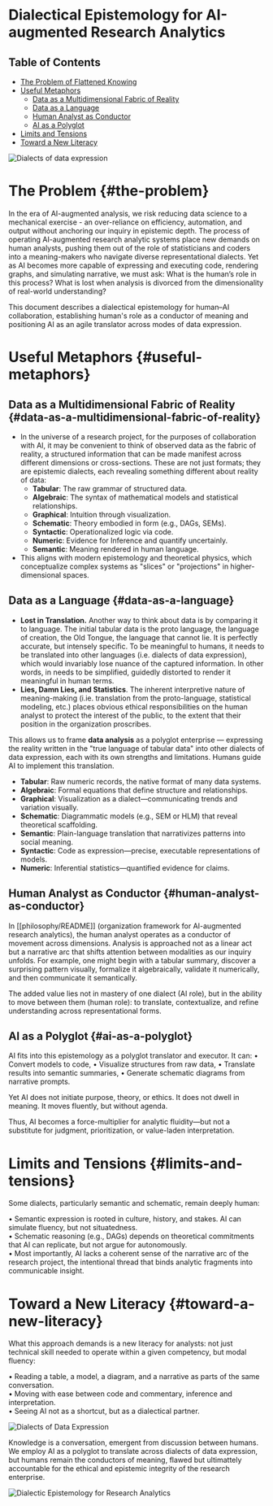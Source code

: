 # Dialectical Epistemology for AI-augmented Research Analytics

## Table of Contents

-   [The Problem of Flattened Knowing](#introduction-the-problem-of-flattened-knowing)
-   [Useful Metaphors](#useful-metaphors)
    -   [Data as a Multidimensional Fabric of Reality](#data-as-a-multidimensional-fabric-of-reality)
    -   [Data as a Language](#data-as-a-language)
    -   [Human Analyst as Conductor](#human-analyst-as-conductor)
    -   [AI as a Polyglot](#ai-as-a-polyglot)
-   [Limits and Tensions](#limits-and-tensions)
-   [Toward a New Literacy](#toward-a-new-literacy)

![Dialects of data expression](../philosophy/images/dialects.jpg)

# The Problem {#the-problem}

In the era of AI-augmented analysis, we risk reducing data science to a mechanical exercise - an over-reliance on efficiency, automation, and output without anchoring our inquiry in epistemic depth. The process of operating AI-augmented research analytic systems place new demands on human analysts, pushing them out of the role of statisticians and coders into a meaning-makers who navigate diverse representational dialects. Yet as AI becomes more capable of expressing and executing code, rendering graphs, and simulating narrative, we must ask: What is the human’s role in this process? What is lost when analysis is divorced from the dimensionality of real-world understanding?

This document describes a dialectical epistemology for human–AI collaboration,  establishing human's role as a conductor of meaning and positioning AI as an agile translator across modes of data expression.

# Useful Metaphors {#useful-metaphors}

## Data as a Multidimensional Fabric of Reality {#data-as-a-multidimensional-fabric-of-reality}

-   In the universe of a research project, for the purposes of collaboration with AI, it may be convenient to think of observed data as the fabric of reality, a structured information that can be made manifest across different dimensions or cross-sections. These are not just formats; they are epistemic dialects, each revealing something different about reality of data:
    -   **Tabular**: The raw grammar of structured data.
    -   **Algebraic**: The syntax of mathematical models and statistical relationships.
    -   **Graphical**: Intuition through visualization.
    -   **Schematic**: Theory embodied in form (e.g., DAGs, SEMs).
    -   **Syntactic**: Operationalized logic via code.
    -   **Numeric**: Evidence for Inference and quantify uncertainly.
    -   **Semantic**: Meaning rendered in human language.
-   This aligns with modern epistemology and theoretical physics, which conceptualize complex systems as "slices" or "projections" in higher-dimensional spaces.

## Data as a Language {#data-as-a-language}

-   **Lost in Translation.** Another way to think about data is by comparing it to language. The initial tabular data is the proto language, the language of creation, the Old Tongue, the language that cannot lie. It is perfectly accurate, but intensely specific. To be meaningful to humans, it needs to be translated into other languages (i.e. dialects of data expression), which would invariably lose nuance of the captured information. In other words, in needs to be simplified, guidedly distorted to render it meaningful in human terms.
-   **Lies, Damn Lies, and Statistics**. The inherent interpretive nature of meaning-making (i.ie. translation from the proto-language, statistical modeling, etc.) places obvious ethical responsibilities on the human analyst to protect the interest of the public, to the extent that their position in the organization proscribes.

This allows us to frame **data analysis** as a polyglot enterprise — expressing the reality written in the "true language of tabular data" into other dialects of data expression, each with its own strengths and limitations. Humans guide AI to implement this translation.

-   **Tabular**: Raw numeric records, the native format of many data systems.
-   **Algebraic**: Formal equations that define structure and relationships.
-   **Graphical**: Visualization as a dialect—communicating trends and variation visually.
-   **Schematic**: Diagrammatic models (e.g., SEM or HLM) that reveal theoretical scaffolding.
-   **Semantic**: Plain-language translation that narrativizes patterns into social meaning.
-   **Syntactic**: Code as expression—precise, executable representations of models.
-   **Numeric**: Inferential statistics—quantified evidence for claims.

## Human Analyst as Conductor {#human-analyst-as-conductor}

In [[philosophy/README]] (organization framework for AI-augmented research analytics), the human analyst operates as a conductor of movement across dimensions. Analysis is approached not as a linear act but a narrative arc that shifts attention between modalities as our inquiry unfolds. For example, one might begin with a tabular summary, discover a surprising pattern visually, formalize it algebraically, validate it numerically, and then communicate it semantically.

The added value lies not in mastery of one dialect (AI role), but in the ability to move between them (human role): to translate, contextualize, and refine understanding across representational forms.

## AI as a Polyglot {#ai-as-a-polyglot}

AI fits into this epistemology as a polyglot translator and executor. It can: • Convert models to code, • Visualize structures from raw data, • Translate results into semantic summaries, • Generate schematic diagrams from narrative prompts.

Yet AI does not initiate purpose, theory, or ethics. It does not dwell in meaning. It moves fluently, but without agenda.

Thus, AI becomes a force-multiplier for analytic fluidity—but not a substitute for judgment, prioritization, or value-laden interpretation.

# Limits and Tensions {#limits-and-tensions}

Some dialects, particularly semantic and schematic, remain deeply human:

• Semantic expression is rooted in culture, history, and stakes. AI can simulate fluency, but not situatedness.\
• Schematic reasoning (e.g., DAGs) depends on theoretical commitments that AI can replicate, but not argue for autonomously.\
• Most importantly, AI lacks a coherent sense of the narrative arc of the research project, the intentional thread that binds analytic fragments into communicable insight.

# Toward a New Literacy {#toward-a-new-literacy}

What this approach demands is a new literacy for analysts: not just technical skill needed to operate within a given competency, but modal fluency:

• Reading a table, a model, a diagram, and a narrative as parts of the same conversation.\
• Moving with ease between code and commentary, inference and interpretation.\
• Seeing AI not as a shortcut, but as a dialectical partner.

![Dialects of Data Expression](images/dialects.jpg)

Knowledge is a  conversation, emergent from discussion between humans. We employ AI as a polyglot to translate across dialects of data expression, but humans remain the conductors of meaning, flawed but ultimattely accountable for the ethical and epistemic integrity of the research enterprise.


![Dialectic Epistemology for Research Analytics](images/dialectic-epistemology.png)